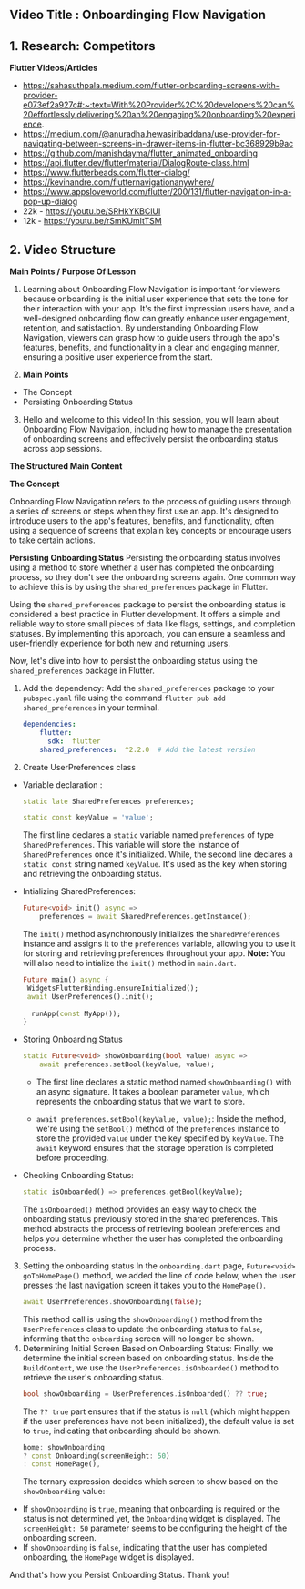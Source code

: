 ## Video Title :  Onboardinging Flow Navigation


## 1. Research: Competitors



**Flutter Videos/Articles**

* https://sahasuthpala.medium.com/flutter-onboarding-screens-with-provider-e073ef2a927c#:~:text=With%20Provider%2C%20developers%20can%20effortlessly,delivering%20an%20engaging%20onboarding%20experience.
* https://medium.com/@anuradha.hewasiribaddana/use-provider-for-navigating-between-screens-in-drawer-items-in-flutter-bc368929b9ac
* https://github.com/manishdayma/flutter_animated_onboarding
*  https://api.flutter.dev/flutter/material/DialogRoute-class.html
* https://www.flutterbeads.com/flutter-dialog/
* https://kevinandre.com/flutternavigationanywhere/
* https://www.appsloveworld.com/flutter/200/131/flutter-navigation-in-a-pop-up-dialog
* 22k - https://youtu.be/SRHkYKBClUI
* 12k -  https://youtu.be/rSmKUmltTSM


## 2. Video Structure



**Main Points / Purpose Of Lesson**


1.  Learning about Onboarding Flow Navigation is important for viewers because onboarding is the initial user experience that sets the tone for their interaction with your app. It's the first impression users have, and a well-designed onboarding flow can greatly enhance user engagement, retention, and satisfaction. By understanding Onboarding Flow Navigation, viewers can grasp how to guide users through the app's features, benefits, and functionality in a clear and engaging manner, ensuring a positive user experience from the start.

2.  **Main Points**

-  The Concept
- Persisting Onboarding Status

3.  Hello and welcome to this video! In this session, you will learn about Onboarding Flow Navigation, including how to manage the presentation of onboarding screens and effectively persist the onboarding status across app sessions.

**The Structured Main Content**

**The Concept**

Onboarding Flow Navigation refers to the process of guiding users through a series of screens or steps when they first use an app. It's designed to introduce users to the app's features, benefits, and functionality, often using a sequence of screens that explain key concepts or encourage users to take certain actions.

**Persisting Onboarding Status**
Persisting the onboarding status involves using a method to store whether a user has completed the onboarding process, so they don't see the onboarding screens again. One common way to achieve this is by using the `shared_preferences` package in Flutter.

Using the `shared_preferences` package to persist the onboarding status is considered a best practice in Flutter development. It offers a simple and reliable way to store small pieces of data like flags, settings, and completion statuses. By implementing this approach, you can ensure a seamless and user-friendly experience for both new and returning users.

Now, let's dive into how to persist the onboarding status using the `shared_preferences` package in Flutter.

1. Add the dependency:
   Add the `shared_preferences` package to your `pubspec.yaml` file using the command `flutter pub add shared_preferences` in your terminal.
   ```yaml
   dependencies: 
       flutter:
         sdk:  flutter 
       shared_preferences:  ^2.2.0  # Add the latest version
   ```
2. Create UserPreferences class
- Variable declaration :
  ```dart
  static late SharedPreferences preferences;  

  static const keyValue = 'value';
  ```
  The first line declares a `static` variable named `preferences` of type `SharedPreferences`. This variable will store the instance of `SharedPreferences` once it's initialized.
  While, the second line declares a `static const` string named `keyValue`. It's used as the key when storing and retrieving the onboarding status.

- Intializing SharedPreferences:
  ```dart
  Future<void> init() async =>  
      preferences = await SharedPreferences.getInstance();
  ```
  The `init()` method asynchronously initializes the `SharedPreferences` instance and assigns it to the `preferences` variable, allowing you to use it for storing and retrieving preferences throughout your app.
  **Note:** You will also need to intialize the `init()` method in `main.dart`.
  ```dart
  Future main() async {  
   WidgetsFlutterBinding.ensureInitialized();  
   await UserPreferences().init();  
    
    runApp(const MyApp());  
  }
  ```
- Storing Onboarding Status
  ```dart
  static Future<void> showOnboarding(bool value) async =>  
      await preferences.setBool(keyValue, value);
  ```
    -   The first line declares a static method named `showOnboarding()` with an async signature. It takes a boolean parameter `value`, which represents the onboarding status that we want to store.

    -   `await preferences.setBool(keyValue, value);`: Inside the method, we're using the `setBool()` method of the `preferences` instance to store the provided `value` under the key specified by `keyValue`. The `await` keyword ensures that the storage operation is completed before proceeding.
- Checking Onboarding Status:
  ```dart
  static isOnboarded() => preferences.getBool(keyValue);
  ```

  The `isOnboarded()` method provides an easy way to check the onboarding status previously stored in the shared preferences. This method abstracts the process of retrieving boolean preferences and helps you determine whether the user has completed the onboarding process.

3. Setting the onboarding status
   In the `onboarding.dart` page, `Future<void> goToHomePage()` method, we added the line of code below, when the user presses the last navigation screen it takes you to the `HomePage()`.
   ```dart
   await UserPreferences.showOnboarding(false);
   ```
   This method call is using the `showOnboarding()` method from the `UserPreferences` class to update the onboarding status to `false`, informing that the `onboarding` screen will no longer be shown.
4. Determining Initial Screen Based on Onboarding Status:
   Finally,  we determine the initial screen based on onboarding status.
   Inside the `BuildContext`, we use the `UserPreferences.isOnboarded()` method to retrieve the user's onboarding status.
   ```dart
   bool showOnboarding = UserPreferences.isOnboarded() ?? true;
   ```
   The `?? true` part ensures that if the status is `null` (which might happen if the user preferences have not been initialized), the default value is set to `true`, indicating that onboarding should be shown.
   ```dart
   home: showOnboarding  
   ? const Onboarding(screenHeight: 50)  
   : const HomePage(),
   ```
   The ternary expression decides which screen to show based on the `showOnboarding` value:

-   If `showOnboarding` is `true`, meaning that onboarding is required or the status is not determined yet, the `Onboarding` widget is displayed. The `screenHeight: 50` parameter seems to be configuring the height of the onboarding screen.
-   If `showOnboarding` is `false`, indicating that the user has completed onboarding, the `HomePage` widget is displayed.

And that's how you Persist Onboarding Status. Thank you! 